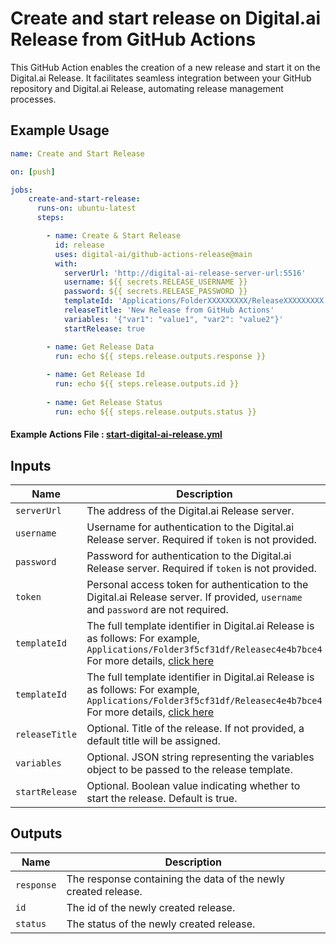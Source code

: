 # Create and start release on Digital.ai Release from GitHub Actions

This GitHub Action enables the creation of a new release and start it on the Digital.ai Release. It facilitates seamless integration between your GitHub repository and Digital.ai Release, automating release management processes.

## Example Usage

```yaml
name: Create and Start Release

on: [push]

jobs:
    create-and-start-release:
      runs-on: ubuntu-latest
      steps:

        - name: Create & Start Release
          id: release
          uses: digital-ai/github-actions-release@main
          with:
            serverUrl: 'http://digital-ai-release-server-url:5516'
            username: ${{ secrets.RELEASE_USERNAME }}
            password: ${{ secrets.RELEASE_PASSWORD }}
            templateId: 'Applications/FolderXXXXXXXXX/ReleaseXXXXXXXXX'
            releaseTitle: 'New Release from GitHub Actions'
            variables: '{"var1": "value1", "var2": "value2"}'
            startRelease: true

        - name: Get Release Data
          run: echo ${{ steps.release.outputs.response }}
        
        - name: Get Release Id
          run: echo ${{ steps.release.outputs.id }}
        
        - name: Get Release Status
          run: echo ${{ steps.release.outputs.status }}
 ```
#### Example Actions File : [start-digital-ai-release.yml](examples/start-digital-ai-release.yml)

## Inputs

| Name         | Description                                                                                                                                                                                                                              | Required | Default                          |
|--------------|------------------------------------------------------------------------------------------------------------------------------------------------------------------------------------------------------------------------------------------|----------|----------------------------------|
| `serverUrl`  | The address of the Digital.ai Release server.                                                                                                                                                                                            | Yes      | -                                |
| `username`   | Username for authentication to the Digital.ai Release server. Required if `token` is not provided.                                                                                                                                       | Yes*     | -                                |
| `password`   | Password for authentication to the Digital.ai Release server. Required if `token` is not provided.                                                                                                                                       | Yes*     | -                                |
| `token`      | Personal access token for authentication to the Digital.ai Release server. If provided, `username` and `password` are not required.                                                                                                      | Yes*     | -                                |
| `templateId` | The full template identifier in Digital.ai Release is as follows: For example, `Applications/Folder3f5cf31df/Releasec4e4b7bce4` <br/>For more details, [click here](https://apidocs.digital.ai/xl-release/22.3.x/rest-docs/#identifiers) | Yes      | -                                |
| `templateId` | The full template identifier in Digital.ai Release is as follows: For example, `Applications/Folder3f5cf31df/Releasec4e4b7bce4` <br/>For more details, [click here](https://apidocs.digital.ai/xl-release/22.3.x/rest-docs/#identifiers) | Yes      | -                                |
| `releaseTitle`| Optional. Title of the release. If not provided, a default title will be assigned.                                                                                                                                                       | No       | GITHUB_TAG /<br/>GITHUB_HEAD_REF |
| `variables`  | Optional. JSON string representing the variables object to be passed to the release template.                                                                                                                                            | No       | -                                |
| `startRelease` | Optional. Boolean value indicating whether to start the release. Default is true.                                                                                                                                                        | No       | true                             |

## Outputs

| Name        | Description                                                    |
|-------------|----------------------------------------------------------------|
| `response`  | The response containing the data of the newly created release. |
| `id`        | The id of the newly created release.                           |
| `status`    | The status of the newly created release.                        |
